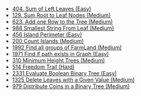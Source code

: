 - [404. Sum of Left Leaves (Easy)](../Year/2024/April/404_Sum_Of_Left_Leaves_(Easy).cpp)
- [129. Sum Root to Leaf Nodes (Medium)](../Year/2024/April/129_Sum_Root_to_Leaf_Node_(Medium).cpp)
- [623. Add one Row to the Tree (Medium)](../Year/2024/April/623_Add_One_Row_To_Tree_(Medium).cpp)
- [988 Smallest String From Leaf (Medium)](../Year/2024/April/988_Smallest_String_From_Leaf_(Medium).cpp)
- [456 Island Perimeter (Easy)](../Year/2024/April/456_Island_Perimeter_(Easy).cpp)
- [200 Count Islands (Medium)](../Year/2024/April/200_Count_Islands_(Medium).cpp)
- [1992 Find all groups of FarmLand (Medium)](../Year/2024/April/1992_Find_All_Groups_Of_FarmLand_(Medium).cpp)
- [1971 Find if path exists in Graph (Easy)](../Year/2024/April/1971_Find_If_Path_Exists_In_Graph_(Easy).cpp)
- [310 Minimum Height Trees (Medium)](../Year/2024/April/310_Minimum_Height_Trees_(Medium).cpp)
- [514 Freedom Trail (Hard)](../Year/2024/April/514_Freedom_Trail_(Hard).cpp)
- [2331 Evaluate Boolean Binary Tree (Easy)](../Year/2024/May/2331_Evaluate_Boolean_Binary_Tree_(Easy).cpp)
- [1325 Delete Leaves with a Given Value (Medium)](../Year/2024/May/1325_Delete_Leaves_with_a_Given_Value_(Medium).cpp)
- [979 Distribute Coins in a Binary Tree (Medium)](../Year/2024/May/979_Distribute_Coins_in_a_binary_tree_(Medium).cpp)
